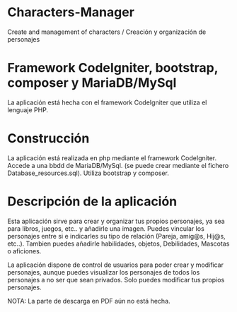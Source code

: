 # Characters-Manager
Create and management of characters / Creación y organización de personajes

# Framework CodeIgniter, bootstrap, composer y MariaDB/MySql
La aplicación está hecha con el framework CodeIgniter que utiliza el lenguaje PHP.

# Construcción
La aplicación está realizada en php mediante el framework CodeIgniter.
Accede a una bbdd de MariaDB/MySql. (se puede crear mediante el fichero Database_resources.sql).
Utiliza bootstrap y composer.

# Descripción de la aplicación
Esta aplicación sirve para crear y organizar tus propios personajes, ya sea para libros, juegos, etc.. y añadirle una imagen.
Puedes vincular los personajes entre si e indicarles su tipo de relación (Pareja, amig@s, Hij@s, etc..).
Tambien puedes añadirle habilidades, objetos, Debilidades, Mascotas o aficiones.


La aplicación dispone de control de usuarios para poder crear y modificar personajes, aunque puedes visualizar los personajes de todos los personajes a no ser que sean privados.
Solo puedes modificar tus propios personajes.



NOTA: La parte de descarga en PDF aún no está hecha.
